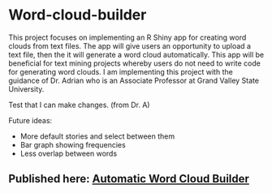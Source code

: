 # Word-cloud-builder
 
This project focuses on implementing an R Shiny app for creating word clouds from text files. The app will give users an opportunity to upload a text file, then the it will generate a word cloud automatically. This app will be beneficial for text mining projects whereby users do not need to write code for generating word clouds. I am implementing this project with the guidance of Dr. Adrian who is an Associate Professor at Grand Valley State University.

Test that I can make changes. (from Dr. A)

Future ideas:
* More default stories and select between them
* Bar graph showing frequencies
* Less overlap between words


## Published here: [Automatic Word Cloud Builder](https://itsoyondi.shinyapps.io/wbuilder/)
